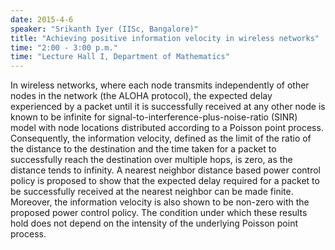 ```yaml
---
date: 2015-4-6
speaker: "Srikanth Iyer (IISc, Bangalore)"
title: "Achieving positive information velocity in wireless networks"
time: "2:00 - 3:00 p.m." 
time: "Lecture Hall I, Department of Mathematics"
---
```

In wireless networks, where each node transmits independently of
other nodes in the network (the ALOHA protocol), the expected delay
experienced by a packet until it is successfully received at any other
node is known to be infinite for signal-to-interference-plus-noise-ratio
(SINR) model with node locations distributed according to a Poisson point
process. Consequently, the information velocity, defined as the limit of
the ratio of the distance to the destination and the time taken for a
packet to successfully reach the destination over multiple hops, is zero,
as the distance tends to infinity. A nearest neighbor distance based power
control policy is proposed to show that the expected delay required for a
packet to be successfully received at the nearest
neighbor can be made finite. Moreover, the information velocity is also
shown to be non-zero with the proposed power control policy. The condition
under which these results hold does not depend on the intensity of the
underlying Poisson point process.
